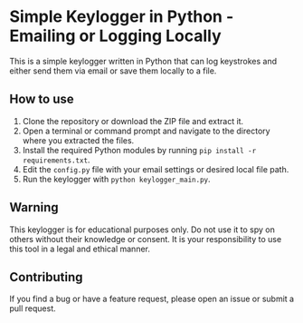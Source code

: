 # Simple Keylogger in Python - Emailing or Logging Locally

This is a simple keylogger written in Python that can log keystrokes and either send them via email or save them locally to a file.

## How to use

1. Clone the repository or download the ZIP file and extract it.
2. Open a terminal or command prompt and navigate to the directory where you extracted the files.
3. Install the required Python modules by running `pip install -r requirements.txt`.
4. Edit the `config.py` file with your email settings or desired local file path.
5. Run the keylogger with `python keylogger_main.py`.

## Warning

This keylogger is for educational purposes only. Do not use it to spy on others without their knowledge or consent. It is your responsibility to use this tool in a legal and ethical manner.

## Contributing

If you find a bug or have a feature request, please open an issue or submit a pull request.

